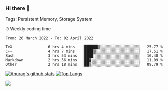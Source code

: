 ### Hi there 👋

Tags: Persistent Memory, Storage System

<!--

[![Anurag's github stats](https://github-readme-stats.vercel.app/api?username=wwyf)](https://github.com/anuraghazra/github-readme-stats)

[![Anurag's github stats](https://github-readme-stats.vercel.app/api?username=wwyf&count_private=true)](https://github.com/anuraghazra/github-readme-stats)


[![Top Langs](https://github-readme-stats.vercel.app/api/top-langs/?username=wwyf&count_private=true&&hide=jupyter%20notebook,html)](https://github.com/anuraghazra/github-readme-stats)



-->


⏱ Weekly coding time

<!--START_SECTION:waka-->

```text
From: 26 March 2022 - To: 02 April 2022

TeX                6 hrs 4 mins    ██████▒░░░░░░░░░░░░░░░░░░   25.77 %
C++                4 hrs 7 mins    ████▒░░░░░░░░░░░░░░░░░░░░   17.51 %
Bash               3 hrs 53 mins   ████░░░░░░░░░░░░░░░░░░░░░   16.48 %
Markdown           2 hrs 36 mins   ██▓░░░░░░░░░░░░░░░░░░░░░░   11.09 %
Other              2 hrs 18 mins   ██▒░░░░░░░░░░░░░░░░░░░░░░   09.79 %
```

<!--END_SECTION:waka-->



[![Anurag's github stats](https://github-readme-stats.vercel.app/api?username=wwyf&count_private=true&show_icons=true&hide_border=true)](https://github.com/anuraghazra/github-readme-stats) [![Top Langs](https://github-readme-stats.vercel.app/api/top-langs/?username=wwyf&count_private=true&hide=jupyter%20notebook,html,OpenEdge%20ABL&langs_count=10&layout=compact&hide_border=true)](https://github.com/anuraghazra/github-readme-stats)

<!--

[![willianrod's wakatime stats](https://github-readme-stats.vercel.app/api/wakatime?username=wwyf)](https://github.com/anuraghazra/github-readme-stats)


-->

![](https://hit.yhype.me/github/profile?user_id=23121291)
